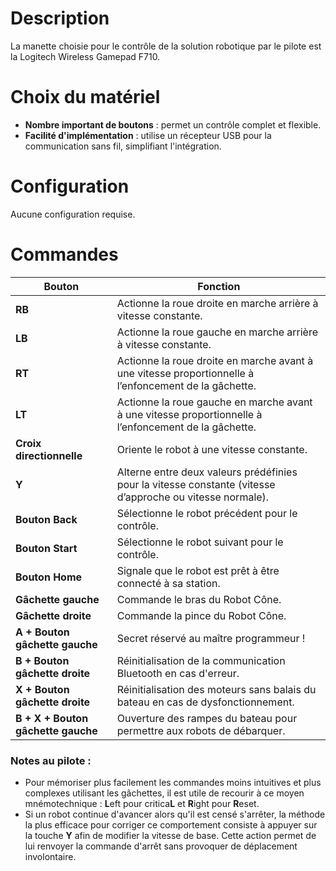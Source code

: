 # Description
La manette choisie pour le contrôle de la solution robotique par le pilote est la Logitech Wireless Gamepad F710.

# Choix du matériel
- **Nombre important de boutons** : permet un contrôle complet et flexible.
- **Facilité d'implémentation** : utilise un récepteur USB pour la communication sans fil, simplifiant l'intégration.

# Configuration
Aucune configuration requise.

# Commandes

| Bouton             | Fonction                                                                 |
|--------------------|-----------------------------------------------------------------------|
| **RB**            | Actionne la roue droite en marche arrière à vitesse constante.           |
| **LB**            | Actionne la roue gauche en marche arrière à vitesse constante.           |
| **RT**            | Actionne la roue droite en marche avant à une vitesse proportionnelle à l’enfoncement de la gâchette. |
| **LT**            | Actionne la roue gauche en marche avant à une vitesse proportionnelle à l’enfoncement de la gâchette. |
| **Croix directionnelle** | Oriente le robot à une vitesse constante.                                |
| **Y**       | Alterne entre deux valeurs prédéfinies pour la vitesse constante (vitesse d’approche ou vitesse normale). |
| **Bouton Back**    | Sélectionne le robot précédent pour le contrôle.                             |
| **Bouton Start**   | Sélectionne le robot suivant pour le contrôle.                               |
| **Bouton Home**    | Signale que le robot est prêt à être connecté à sa station.                  |
| **Gâchette gauche** | Commande le bras du Robot Cône.                                            |
| **Gâchette droite** | Commande la pince du Robot Cône.                                           |
| **A + Bouton gâchette gauche**       | Secret réservé au maître programmeur ! |
| **B + Bouton gâchette droite**       | Réinitialisation de la communication Bluetooth en cas d'erreur. |
| **X + Bouton gâchette droite**       | Réinitialisation des moteurs sans balais du bateau en cas de dysfonctionnement. |
| **B + X + Bouton gâchette gauche**       | Ouverture des rampes du bateau pour permettre aux robots de débarquer. |

### Notes au pilote : 
- Pour mémoriser plus facilement les commandes moins intuitives et plus complexes utilisant les gâchettes, il est utile de recourir à ce moyen mnémotechnique : **L**eft pour critica**L** et **R**ight pour **R**eset.
- Si un robot continue d'avancer alors qu'il est censé s'arrêter, la méthode la plus efficace pour corriger ce comportement consiste à appuyer sur la touche **Y** afin de modifier la vitesse de base. Cette action permet de lui renvoyer la commande d'arrêt sans provoquer de déplacement involontaire.